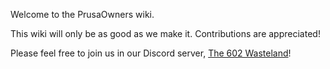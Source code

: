 Welcome to the PrusaOwners wiki.

This wiki will only be as good as we make it. Contributions are appreciated!

Please feel free to join us in our Discord server, <a href="https://discord.gg/hYUjSnW" />The 602 Wasteland</a>!